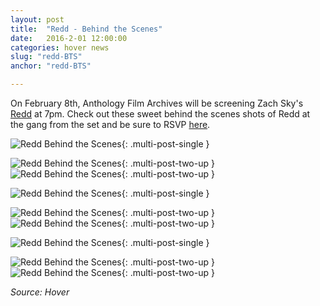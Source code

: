 ```yaml
---
layout: post
title:  "Redd - Behind the Scenes"
date:   2016-2-01 12:00:00
categories: hover news
slug: "redd-BTS"
anchor: "redd-BTS"

---
```


On February 8th, Anthology Film Archives will be screening Zach Sky's [Redd](http://hoverpictures.com/projects/redd.html) at 7pm. Check out these sweet behind the scenes shots of Redd at the gang from the set and be sure to RSVP <a href="mailto:shannon@hoverpictures.com">here</a>. 

![Redd Behind the Scenes](/assets/posts/redd-BTS-1.jpg){: .multi-post-single }

![Redd Behind the Scenes](/assets/posts/redd-BTS-2.jpg){: .multi-post-two-up }
![Redd Behind the Scenes](/assets/posts/redd-BTS-3.jpg){: .multi-post-two-up }

![Redd Behind the Scenes](/assets/posts/redd-BTS-4.jpg){: .multi-post-single }

![Redd Behind the Scenes](/assets/posts/redd-BTS-5.jpg){: .multi-post-two-up }
![Redd Behind the Scenes](/assets/posts/redd-BTS-6.jpg){: .multi-post-two-up }

![Redd Behind the Scenes](/assets/posts/redd-BTS-7.jpg){: .multi-post-single }

![Redd Behind the Scenes](/assets/posts/redd-BTS-8.jpg){: .multi-post-two-up }
![Redd Behind the Scenes](/assets/posts/redd-BTS-9.jpg){: .multi-post-two-up }

*Source: Hover*